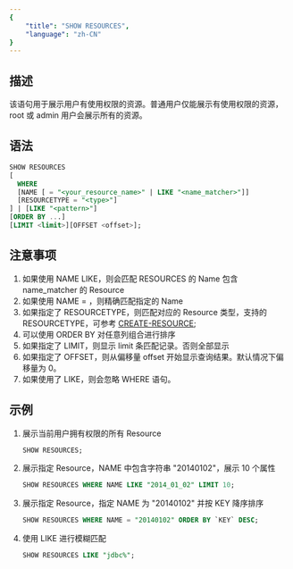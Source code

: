 ```yaml
---
{
    "title": "SHOW RESOURCES",
    "language": "zh-CN"
}
---
```


<!--
Licensed to the Apache Software Foundation (ASF) under one
or more contributor license agreements.  See the NOTICE file
distributed with this work for additional information
regarding copyright ownership.  The ASF licenses this file
to you under the Apache License, Version 2.0 (the
"License"); you may not use this file except in compliance
with the License.  You may obtain a copy of the License at

  http://www.apache.org/licenses/LICENSE-2.0

Unless required by applicable law or agreed to in writing,
software distributed under the License is distributed on an
"AS IS" BASIS, WITHOUT WARRANTIES OR CONDITIONS OF ANY
KIND, either express or implied.  See the License for the
specific language governing permissions and limitations
under the License.
-->

## 描述

该语句用于展示用户有使用权限的资源。普通用户仅能展示有使用权限的资源，root 或 admin 用户会展示所有的资源。

## 语法

```sql
SHOW RESOURCES
[
  WHERE
  [NAME [ = "<your_resource_name>" | LIKE "<name_matcher>"]]
  [RESOURCETYPE = "<type>"]
] | [LIKE "<pattern>"]
[ORDER BY ...]
[LIMIT <limit>][OFFSET <offset>];
```

## 注意事项

1. 如果使用 NAME LIKE，则会匹配 RESOURCES 的 Name 包含 name_matcher 的 Resource
2. 如果使用 NAME = ，则精确匹配指定的 Name
3. 如果指定了 RESOURCETYPE，则匹配对应的 Resource 类型，支持的 RESOURCETYPE，可参考 [CREATE-RESOURCE](./CREATE-RESOURCE.md);
4. 可以使用 ORDER BY 对任意列组合进行排序
5. 如果指定了 LIMIT，则显示 limit 条匹配记录。否则全部显示
6. 如果指定了 OFFSET，则从偏移量 offset 开始显示查询结果。默认情况下偏移量为 0。
7. 如果使用了 LIKE，则会忽略 WHERE 语句。

## 示例

1. 展示当前用户拥有权限的所有 Resource
    
    ```sql
    SHOW RESOURCES;
    ```

2. 展示指定 Resource，NAME 中包含字符串 "20140102"，展示 10 个属性
    
    ```sql
    SHOW RESOURCES WHERE NAME LIKE "2014_01_02" LIMIT 10;
    ```

3. 展示指定 Resource，指定 NAME 为 "20140102" 并按 KEY 降序排序
    
    ```sql
    SHOW RESOURCES WHERE NAME = "20140102" ORDER BY `KEY` DESC;
    ```

4. 使用 LIKE 进行模糊匹配

    ```sql
    SHOW RESOURCES LIKE "jdbc%";
    ```